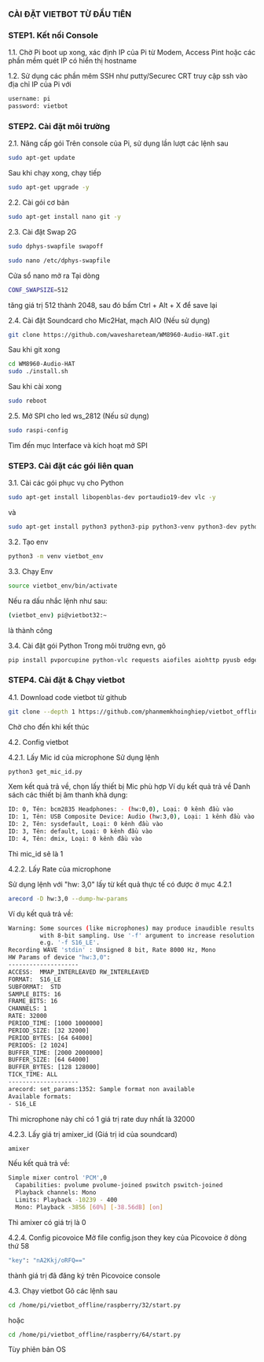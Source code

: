 ### CÀI ĐẶT VIETBOT TỪ ĐẦU TIÊN

### STEP1. Kết nối Console

1.1. Chờ Pi boot up xong, xác định IP của Pi từ Modem, Access Pint hoặc các phần mềm quét IP có hiển thị hostname

1.2. Sử dụng các phần mêm SSH như putty/Securec CRT truy cập ssh vào địa chỉ IP của Pi với 

```sh
username: pi
password: vietbot
```
### STEP2. Cài đặt môi trường

2.1. Nâng cấp gói
Trên console của Pi, sử dụng lần lượt các lệnh sau

```sh
sudo apt-get update
```
Sau khi chạy xong, chạy tiếp
```sh
sudo apt-get upgrade -y
```
2.2. Cài gói cơ bản
```sh
sudo apt-get install nano git -y
```
2.3. Cài đặt Swap 2G

```sh
sudo dphys-swapfile swapoff
```

```sh
sudo nano /etc/dphys-swapfile
```
Cửa sổ nano mở ra
Tại dòng 
```sh
CONF_SWAPSIZE=512
```
tăng giá trị 512 thành 2048, sau đó bấm Ctrl + Alt + X để save lại

2.4. Cài đặt Soundcard cho Mic2Hat, mạch AIO (Nếu sử dụng)
```sh
git clone https://github.com/waveshareteam/WM8960-Audio-HAT.git
```
Sau khi git xong
```sh
cd WM8960-Audio-HAT
sudo ./install.sh 
```
Sau khi cài xong
```sh
sudo reboot
```
2.5. Mở SPI cho led ws_2812 (Nếu sử dụng)
```sh
sudo raspi-config
```
Tìm đến mục Interface và kích hoạt mở SPI

### STEP3. Cài đặt các gói liên quan
3.1. Cài các gói phục vụ cho Python

```sh
sudo apt-get install libopenblas-dev portaudio19-dev vlc -y
```
và
```sh
sudo apt-get install python3 python3-pip python3-venv python3-dev python3-rpi.gpio python3-pyaudio
```

3.2. Tạo env
```sh
python3 -m venv vietbot_env
```
3.3. Chạy Env
```sh
source vietbot_env/bin/activate
```
Nếu ra dấu nhắc lệnh như sau:
```sh
(vietbot_env) pi@vietbot32:~ 
```
là thành công

3.4. Cài đặt gói Python
Trong môi trường evn, gõ
```sh
pip install pvporcupine python-vlc requests aiofiles aiohttp pyusb edge_tts sounddevice pyalsaaudio spidev SpeechRecognition pathlib2 gpiozero google-cloud google-cloud-speech google-cloud-texttospeech rpi_ws281x gTTS fuzzywuzzy websocket-client Quart python-Levenshtein pigpio RPi.GPIO lgpio numpy PyAudio
```
### STEP4. Cài đặt & Chạy vietbot

4.1. Download code vietbot từ github
```sh
git clone --depth 1 https://github.com/phanmemkhoinghiep/vietbot_offline.git
```
Chờ cho đến khi kết thúc

4.2. Config vietbot

4.2.1. Lấy Mic id của microphone
Sử dụng lệnh 

```sh
python3 get_mic_id.py
```
Xem kết quả trả về, chọn lấy thiết bị Mic phù hợp
Ví dụ kết quả trả về
Danh sách các thiết bị âm thanh khả dụng:
```sh
ID: 0, Tên: bcm2835 Headphones: - (hw:0,0), Loại: 0 kênh đầu vào
ID: 1, Tên: USB Composite Device: Audio (hw:3,0), Loại: 1 kênh đầu vào
ID: 2, Tên: sysdefault, Loại: 0 kênh đầu vào
ID: 3, Tên: default, Loại: 0 kênh đầu vào
ID: 4, Tên: dmix, Loại: 0 kênh đầu vào
```
Thì mic_id sẽ là 1

4.2.2. Lấy Rate của microphone

Sử dụng lệnh với "hw: 3,0" lấy từ kết quả thực tế có được ở mục 4.2.1

```sh
arecord -D hw:3,0 --dump-hw-params
```
Ví dụ kết quả trả về:
```sh
Warning: Some sources (like microphones) may produce inaudible results
         with 8-bit sampling. Use '-f' argument to increase resolution
         e.g. '-f S16_LE'.
Recording WAVE 'stdin' : Unsigned 8 bit, Rate 8000 Hz, Mono
HW Params of device "hw:3,0":
--------------------
ACCESS:  MMAP_INTERLEAVED RW_INTERLEAVED
FORMAT:  S16_LE
SUBFORMAT:  STD
SAMPLE_BITS: 16
FRAME_BITS: 16
CHANNELS: 1
RATE: 32000
PERIOD_TIME: [1000 1000000]
PERIOD_SIZE: [32 32000]
PERIOD_BYTES: [64 64000]
PERIODS: [2 1024]
BUFFER_TIME: [2000 2000000]
BUFFER_SIZE: [64 64000]
BUFFER_BYTES: [128 128000]
TICK_TIME: ALL
--------------------
arecord: set_params:1352: Sample format non available
Available formats:
- S16_LE
```
Thì microphone này chỉ có 1 giá trị rate duy nhất là 32000

4.2.3. Lấy giá trị amixer_id (Giá trị id của soundcard)

```sh
amixer
```
Nếu kết quả trả về:

```sh
Simple mixer control 'PCM',0
  Capabilities: pvolume pvolume-joined pswitch pswitch-joined
  Playback channels: Mono
  Limits: Playback -10239 - 400
  Mono: Playback -3856 [60%] [-38.56dB] [on]
```
Thì amixer có giá trị là 0

4.2.4. Config picovoice
Mở file config.json they key của Picovoice ở dòng thứ 58
```sh
"key": "nA2Kkj/oRFQ=="
```
thành giá trị đã đăng ký trên Picovoice console


4.3. Chạy vietbot
Gõ các lệnh sau
```sh
cd /home/pi/vietbot_offline/raspberry/32/start.py
```
hoặc
```sh
cd /home/pi/vietbot_offline/raspberry/64/start.py
```
Tùy phiên bản OS
